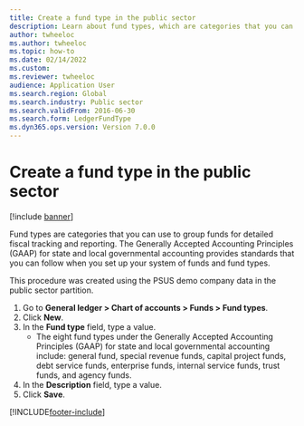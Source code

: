```yaml
--- 
title: Create a fund type in the public sector
description: Learn about fund types, which are categories that you can use to group funds for detailed fiscal tracking and reporting, including a step-by-step process. 
author: twheeloc
ms.author: twheeloc
ms.topic: how-to
ms.date: 02/14/2022
ms.custom:
ms.reviewer: twheeloc     
audience: Application User 
ms.search.region: Global
ms.search.industry: Public sector
ms.search.validFrom: 2016-06-30
ms.search.form: LedgerFundType
ms.dyn365.ops.version: Version 7.0.0 
---
```


# Create a fund type in the public sector

[!include [banner](../../includes/banner.md)]

Fund types are categories that you can use to group funds for detailed fiscal tracking and reporting. The Generally Accepted Accounting Principles (GAAP) for state and local governmental accounting provides standards that you can follow when you set up your system of funds and fund types. 

This procedure was created using the PSUS demo company data in the public sector partition.

1. Go to **General ledger > Chart of accounts > Funds > Fund types**.
2. Click **New**.
3. In the **Fund type** field, type a value.
    * The eight fund types under the Generally Accepted Accounting Principles (GAAP) for state and local governmental accounting include: general fund, special revenue funds, capital project funds, debt service funds, enterprise funds, internal service funds, trust funds, and agency funds.  
4. In the **Description** field, type a value.
5. Click **Save**.



[!INCLUDE[footer-include](../../../includes/footer-banner.md)]
